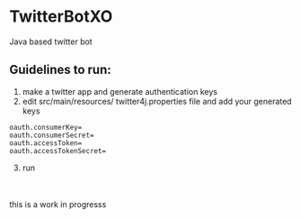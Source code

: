 # TwitterBotXO
Java based twitter bot

## Guidelines to run:
  1. make a twitter app and generate authentication keys<br>
  2. edit src/main/resources/ twitter4j.properties file and add your generated  keys

    oauth.consumerKey=
    oauth.consumerSecret=
    oauth.accessToken=
    oauth.accessTokenSecret=
  3. run
  
  
  <br><br>
  this is a work in progresss
